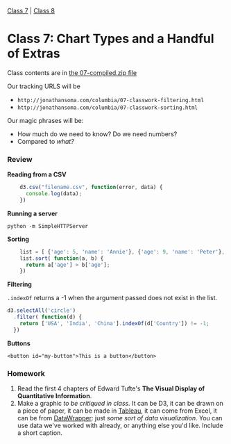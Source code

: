 [Class 7](#class7) | [Class 8](#class8)

<a id='class7'></a>

# Class 7: Chart Types and a Handful of Extras

Class contents are in [the 07-compiled.zip file](https://github.com/jsoma/storytelling-2015/raw/master/class-07-08/07-compiled.zip)

Our tracking URLS will be 

* `http://jonathansoma.com/columbia/07-classwork-filtering.html`
* `http://jonathansoma.com/columbia/07-classwork-sorting.html`

Our magic phrases will be:

* How much do we need to know? Do we need numbers?
* Compared to *what?*

<a id="review"></a>

### Review


**Reading from a CSV**

````javascript
    d3.csv("filename.csv", function(error, data) {
      console.log(data);
    })
````

**Running a server**

    python -m SimpleHTTPServer

**Sorting**
    
````javascript
    list = [ {'age': 5, 'name': 'Annie'}, {'age': 9, 'name': 'Peter'}, {'age': 42, 'name': 'Deborah'}, {'age': 22, 'name': 'Eve'}];
    list.sort( function(a, b) { 
      return a['age'] > b['age']; 
    })
````
    
**Filtering**

`.indexOf` returns a -1 when the argument passed does not exist in the list.

````js
d3.selectAll('circle')
  .filter( function(d) {
    return ['USA', 'India', 'China'].indexOf(d['Country']) != -1;
  })
````
**Buttons**

    <button id="my-button">This is a button</button>

### Homework

1. Read the first 4 chapters of Edward Tufte's **The Visual Display of Quantitative Information**.
3. Make a graphic *to be critiqued in class.* It can be D3, it can be drawn on a piece of paper, it can be made in [Tableau](http://jordanrosenblum.neocities.org/HW6/hw6.html), it can come from Excel, it can be from [DataWrapper](https://datawrapper.de): just *some sort of data visualization*. You can use data we've worked with already, or anything else you'd like. Include a short caption.